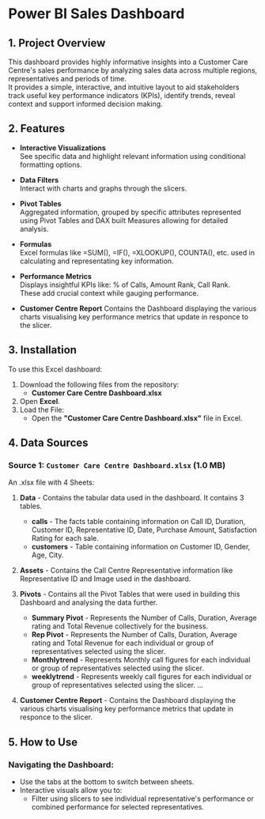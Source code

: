# Power BI Sales Dashboard

## 1. Project Overview
This dashboard provides highly informative insights into a Customer Care Centre's sales performance by analyzing sales data across multiple regions, representatives and periods of time.  
It provides a simple, interactive, and intuitive layout to aid stakeholders track useful key performance indicators (KPIs), identify trends, reveal context and support informed decision making.

## 2. Features
- **Interactive Visualizations**  
  See specific data and highlight relevant information using conditional formatting options. 

- **Data Filters**  
  Interact with charts and graphs through the slicers.

- **Pivot Tables**  
  Aggregated information, grouped by specific attributes represented using Pivot Tables and DAX built Measures allowing for detailed analysis.

- **Formulas**  
  Excel formulas like =SUM(), =IF(), =XLOOKUP(), COUNTA(), etc. used in calculating and representating key information.

- **Performance Metrics**  
  Displays insightful KPIs like: % of Calls, Amount Rank, Call Rank.  
  These add crucial context while gauging performance.

- **Customer Centre Report**
  Contains the Dashboard displaying the various charts visualising key performance metrics that update in responce to the slicer.  

## 3. Installation
To use this Excel dashboard:

1. Download the following files from the repository:
   - **Customer Care Centre Dashboard.xlsx**
2. Open **Excel**.
3. Load the File:
   - Open the **"Customer Care Centre Dashboard.xlsx"** file in Excel.

## 4. Data Sources

### Source 1: `Customer Care Centre Dashboard.xlsx` (1.0 MB)
An .xlsx file with 4 Sheets:
1. **Data** - Contains the tabular data used in the dashboard. It contains 3 tables.
     - **calls** - The facts table containing information on Call ID, Duration, Customer ID, Representative ID, Date, Purchase Amount, Satisfaction Rating for each sale.
     - **customers** - Table containing information on Customer ID, Gender, Age, City.
       
2. **Assets** - Contains the Call Centre Representative information like Representative ID and Image used in the dashboard.

3. **Pivots** - Contains all the Pivot Tables that were used in building this Dashboard and analysing the data further.
   - **Summary Pivot** - Represents the Number of Calls, Duration, Average rating and Total Revenue collectively for the business.
   - **Rep Pivot** - Represents the Number of Calls, Duration, Average rating and Total Revenue for each individual or group of representatives selected using the slicer.
   - **Monthlytrend** - Represents Monthly call figures for each individual or group of representatives selected using the slicer.
   - **weeklytrend** - Represents weekly call figures for each individual or group of representatives selected using the slicer.
     ...

4. **Customer Centre Report** - Contains the Dashboard displaying the various charts visualising key performance metrics that update in responce to the slicer.  

## 5. How to Use

### Navigating the Dashboard:
- Use the tabs at the bottom to switch between sheets.
- Interactive visuals allow you to:
  - Filter using slicers to see individual representative's performance or combined performance for selected representatives.
